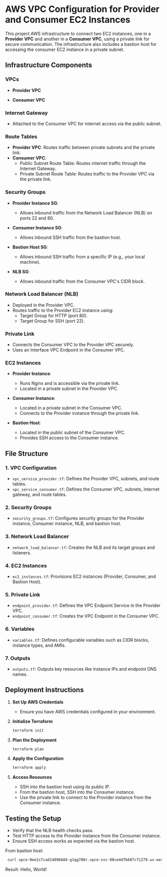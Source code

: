 # AWS VPC Configuration for Provider and Consumer EC2 Instances

This project  AWS infrastructure to connect two EC2 instances, one in a **Provider VPC** and another in a **Consumer VPC**, using a private link for secure communication. The infrastructure also includes a bastion host for accessing the consumer EC2 instance in a private subnet.

## **Infrastructure Components**

### **VPCs**
- **Provider VPC**
 
- **Consumer VPC**


### **Internet Gateway**
- Attached to the Consumer VPC for internet access via the public subnet.

### **Route Tables**
- **Provider VPC**: Routes traffic between private subnets and the private link.
- **Consumer VPC**:
  - Public Subnet Route Table: Routes internet traffic through the Internet Gateway.
  - Private Subnet Route Table: Routes traffic to the Provider VPC via the private link.

### **Security Groups**
- **Provider Instance SG**:
  - Allows inbound traffic from the Network Load Balancer (NLB) on ports 22 and 80.

- **Consumer Instance SG**:
  - Allows inbound SSH traffic from the bastion host.

- **Bastion Host SG**:
  - Allows inbound SSH traffic from a specific IP (e.g., your local machine).

- **NLB SG**:
  - Allows inbound traffic from the Consumer VPC's CIDR block.

### **Network Load Balancer (NLB)**
- Deployed in the Provider VPC.
- Routes traffic to the Provider EC2 instance using:
  - Target Group for HTTP (port 80).
  - Target Group for SSH (port 22).

### **Private Link**
- Connects the Consumer VPC to the Provider VPC securely.
- Uses an Interface VPC Endpoint in the Consumer VPC.

### **EC2 Instances**
- **Provider Instance**:
  - Runs Nginx and is accessible via the private link.
  - Located in a private subnet in the Provider VPC.

- **Consumer Instance**:
  - Located in a private subnet in the Consumer VPC.
  - Connects to the Provider instance through the private link.

- **Bastion Host**:
  - Located in the public subnet of the Consumer VPC.
  - Provides SSH access to the Consumer instance.

## **File Structure**

### **1. VPC Configuration**
- `vpc_service_provider.tf`: Defines the Provider VPC, subnets, and route tables.
- `vpc_service_consumer.tf`: Defines the Consumer VPC, subnets, internet gateway, and route tables.

### **2. Security Groups**
- `security_groups.tf`: Configures security groups for the Provider instance, Consumer instance, NLB, and bastion host.

### **3. Network Load Balancer**
- `network_load_balancer.tf`: Creates the NLB and its target groups and listeners.

### **4. EC2 Instances**
- `ec2_instances.tf`: Provisions EC2 instances (Provider, Consumer, and Bastion Host).

### **5. Private Link**
- `endpoint_provider.tf`: Defines the VPC Endpoint Service in the Provider VPC.
- `endpoint_consumer.tf`: Creates the VPC Endpoint in the Consumer VPC.

### **6. Variables**
- `variables.tf`: Defines configurable variables such as CIDR blocks, instance types, and AMIs.

### **7. Outputs**
- `outputs.tf`: Outputs key resources like instance IPs and endpoint DNS names.

## **Deployment Instructions**

1. **Set Up AWS Credentials**
   - Ensure you have AWS credentials configured in your environment.

2. **Initialize Terraform**
   ```bash
   terraform init
   ```

3. **Plan the Deployment**
   ```bash
   terraform plan
   ```

4. **Apply the Configuration**
   ```bash
   terraform apply
   ```

5. **Access Resources**
   - SSH into the bastion host using its public IP.
   - From the bastion host, SSH into the Consumer instance.
   - Use the private link to connect to the Provider instance from the Consumer instance.

## **Testing the Setup**
- Verify that the NLB health checks pass.
- Test HTTP access to the Provider instance from the Consumer instance.
- Ensure SSH access works as expected via the bastion host.

From bastion host:
```bash
 curl vpce-0ee2c7cad1409b684-g1qg708r.vpce-svc-08ce4d7b607cf1279.us-west-2.vpce.amazonaws.com
```
Result:
Hello, World!

